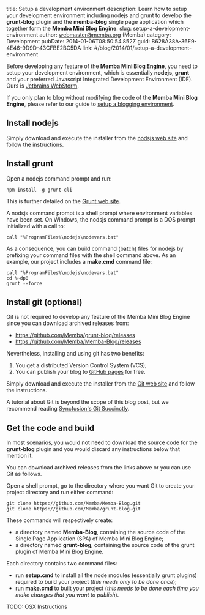 title: Setup a development environment
description: Learn how to setup your development environment including nodejs and grunt to develop the <strong>grunt-blog</strong> plugin and the <strong>memba-blog</strong> single page application which together form the <strong>Memba Mini Blog Engine</strong>.
slug: setup-a-development-environment
author: webmaster@memba.org (Memba)
category: Development
pubDate: 2014-01-06T08:50:54.852Z
guid: B628A38A-36E9-4E46-9D9D-43CFBE2BC5DA
link: #/blog/2014/01/setup-a-development-environment

Before developing any feature of the **Memba Mini Blog Engine**, you need to setup your development environment, which is essentially **nodejs**, **grunt** and your preferred Javascript Integrated Development Environment (IDE). Ours is [Jetbrains WebStorm](http://www.jetbrains.com/webstorm/).

If you only plan to blog without modifying the code of the **Memba Mini Blog Engine**, please refer to our guide to [setup a blogging environment](#/blog/2014/01/setup-a-blogging-environment).

## Install nodejs

Simply download and execute the installer from the [nodsjs web site](http://nodejs.org/) and follow the instructions.

## Install grunt

Open a nodejs command prompt and run:

```shell
npm install -g grunt-cli
```

This is further detailed on the [Grunt web site](http://gruntjs.com/getting-started).

A nodsjs command prompt is a shell prompt where environment variables have been set. On Windows, the nodsjs command prompt is a DOS prompt initialized with a call to:

```shell
call "%ProgramFiles%\nodejs\nodevars.bat"
```

As a consequence, you can build command (batch) files for nodejs by prefixing your command files with the shell command above. As an example, our project includes a **make.cmd** command file:

``` shell
call "%ProgramFiles%\nodejs\nodevars.bat"
cd %~dp0
grunt --force
```

## Install git (optional)

Git is not required to develop any feature of the Memba Mini Blog Engine since you can download archived releases from:

- https://github.com/Memba/grunt-blog/releases
- https://github.com/Memba/Memba-Blog/releases

Nevertheless, installing and using git has two benefits:

1. You get a distributed Version Control System (VCS);
2. You can publish your blog to [GitHub pages](http://pages.github.com/) for free.

Simply download and execute the installer from the [Git web site](http://git-scm.com/downloads) and follow the instructions.

A tutorial about Git is beyond the scope of this blog post, but we recommend reading [Syncfusion's Git Succinctly](https://www.syncfusion.com/resources/techportal/ebooks/git).

## Get the code and build

In most scenarios, you would not need to download the source code for the **grunt-blog** plugin and you would discard any instructions below that mention it.

You can download archived releases from the links above or you can use Git as follows.

Open a shell prompt, go to the directory where you want Git to create your project directory and run either command:

```shell
git clone https://github.com/Memba/Memba-Blog.git
git clone https://github.com/Memba/grunt-blog.git
```

These commands will respectively create:

- a directory named **Memba-Blog**, containing the source code of the Single Page Application (SPA) of Memba Mini Blog Engine;
- a directory named **grunt-blog**, containing the source code of the grunt plugin of Memba Mini Blog Engine.

Each directory contains two command files:

- run **setup.cmd** to install all the node modules (essentially grunt plugins) required to build your project (*this needs only to be done once*);
- run **make.cmd** to built your project (*this needs to be done each time you make changes that you want to publish*).

TODO: OSX Instructions